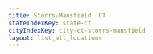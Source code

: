 ```yaml
---
title: Storrs-Mansfield, CT
stateIndexKey: state-ct
cityIndexKey: city-ct-storrs-mansfield
layout: list_all_locations
---
```

